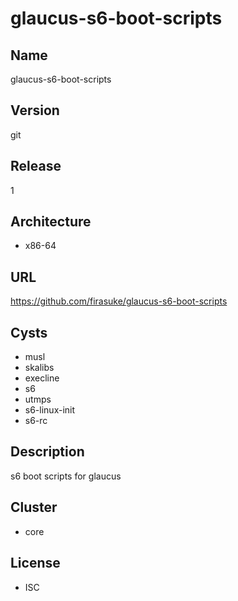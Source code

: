 # glaucus-s6-boot-scripts

## Name
glaucus-s6-boot-scripts

## Version
git

## Release
1

## Architecture
* x86-64

## URL
https://github.com/firasuke/glaucus-s6-boot-scripts

## Cysts
* musl
* skalibs
* execline
* s6
* utmps
* s6-linux-init
* s6-rc

## Description
s6 boot scripts for glaucus

## Cluster
* core

## License
* ISC
